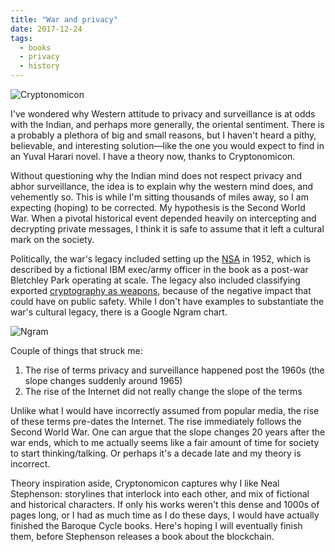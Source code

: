 ```yaml
---
title: "War and privacy"
date: 2017-12-24
tags:
  - books
  - privacy
  - history
---
```


![Cryptonomicon](https://upload.wikimedia.org/wikipedia/en/thumb/9/93/Cryptonomicon%281stEd%29.jpg/200px-Cryptonomicon%281stEd%29.jpg)

I've wondered why Western attitude to privacy and surveillance is at odds with the Indian, and perhaps more generally, the oriental sentiment. There is a probably a plethora of big and small reasons, but I haven't heard a pithy, believable, and interesting solution—like the one you would expect to find in an Yuval Harari novel. I have a theory now, thanks to Cryptonomicon.

Without questioning why the Indian mind does not respect privacy and abhor surveillance, the idea is to explain why the western mind does, and vehemently so. This is while I'm sitting thousands of miles away, so I am expecting (hoping) to be corrected. My hypothesis is the Second World War. When a pivotal historical event depended heavily on intercepting and decrypting private messages, I think it is safe to assume that it left a cultural mark on the society.

Politically, the war's legacy included setting up the [NSA](https://en.wikipedia.org/wiki/National_Security_Agency) in 1952, which is described by a fictional IBM exec/army officer in the book as a post-war Bletchley Park operating at scale. The legacy also included classifying exported [cryptography as weapons](https://en.wikipedia.org/wiki/Export_of_cryptography_from_the_United_States), because of the negative impact that could have on public safety. While I don't have examples to substantiate the war's cultural legacy, there is a Google Ngram chart.

![Ngram](/img/privacy-ngram-1.png)

Couple of things that struck me:

1. The rise of terms privacy and surveillance happened post the 1960s (the slope changes suddenly around 1965)
2. The rise of the Internet did not really change the slope of the terms

Unlike what I would have incorrectly assumed from popular media, the rise of these terms pre-dates the Internet. The rise immediately follows the Second World War. One can argue that the slope changes 20 years after the war ends, which to me actually seems like a fair amount of time for society to start thinking/talking. Or perhaps it's a decade late and my theory is incorrect.

Theory inspiration aside, Cryptonomicon captures why I like Neal Stephenson: storylines that interlock into each other, and mix of fictional and historical characters. If only his works weren't this dense and 1000s of pages long, or I had as much time as I do these days, I would have actually finished the Baroque Cycle books. Here's hoping I will eventually finish them, before Stephenson releases a book about the blockchain.
